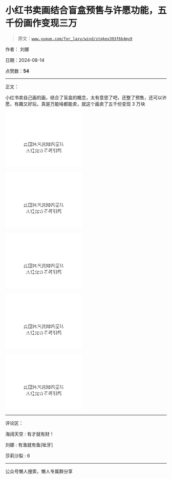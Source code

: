 # 小红书卖画结合盲盒预售与许愿功能，五千份画作变现三万

> 原文：[`www.yuque.com/for_lazy/wind/stqkex393f6k4my9`](https://www.yuque.com/for_lazy/wind/stqkex393f6k4my9)

作者： 刘娜

日期：2024-08-14

点赞数：**54**

* * *

正文：

小红书卖自己画的画，结合了盲盒的概念，太有意思了吧，还整了预售，还可以许愿，有趣又好玩，真是万能啥都能卖，就这个画卖了五千份变现 3 万块

![](img/3e88f2273131715954872be11652967f.png "None")

![](img/64054abf6f4c1ede6951ee8466555232.png "None")

![](img/0d4b1b38cb2e98793c4c67729bd07b1e.png "None")

![](img/287ee4cdf0520738eedce1f8d0a8e733.png "None")

![](img/b02d07e36c4db3b2ee488638c67683ed.png "None")

* * *

评论区：

海阔天空 : 有才就有财！

刘娜 : 有渔就有鱼[呲牙]

莎莉沙梨 : 6

* * *

公众号懒人搜索，懒人专属群分享